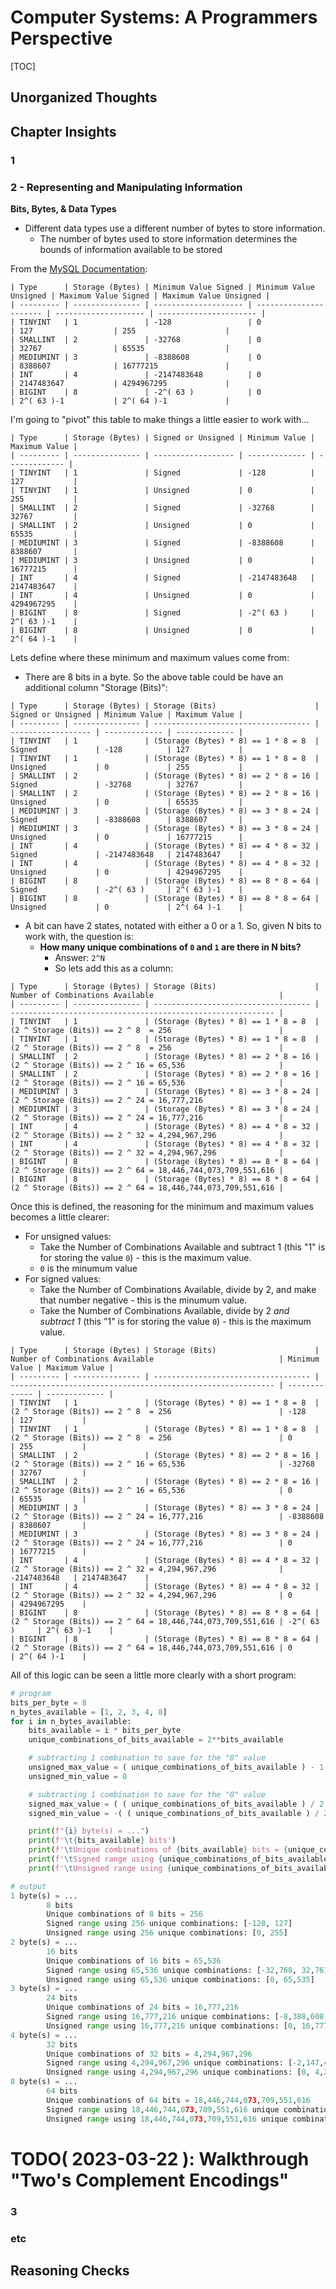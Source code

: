 # Computer Systems: A Programmers Perspective

[TOC]

## Unorganized Thoughts

## Chapter Insights

### 1

### 2 - Representing and Manipulating Information

**Bits, Bytes, & Data Types**

* Different data types use a different number of bytes to store information.
    * The number of bytes used to store information determines the bounds of information available to be stored

From the [MySQL Documentation](https://dev.mysql.com/doc/refman/8.0/en/integer-types.html):

```
| Type      | Storage (Bytes) | Minimum Value Signed | Minimum Value Unsigned | Maximum Value Signed | Maximum Value Unsigned |
| --------- | --------------- | -------------------- | ---------------------- | -------------------- | ---------------------- |
| TINYINT   | 1               | -128                 | 0                      | 127                  | 255                    |
| SMALLINT  | 2               | -32768               | 0                      | 32767                | 65535                  |
| MEDIUMINT | 3               | -8388608             | 0                      | 8388607              | 16777215               |
| INT       | 4               | -2147483648          | 0                      | 2147483647           | 4294967295             |
| BIGINT    | 8               | -2^( 63 )            | 0                      | 2^( 63 )-1           | 2^( 64 )-1             |
```

I'm going to "pivot" this table to make things a little easier to work with...

```
| Type      | Storage (Bytes) | Signed or Unsigned | Minimum Value | Maximum Value |
| --------- | --------------- | ------------------ | ------------- | ------------- |
| TINYINT   | 1               | Signed             | -128          | 127           |
| TINYINT   | 1               | Unsigned           | 0             | 255           |
| SMALLINT  | 2               | Signed             | -32768        | 32767         |
| SMALLINT  | 2               | Unsigned           | 0             | 65535         |
| MEDIUMINT | 3               | Signed             | -8388608      | 8388607       |
| MEDIUMINT | 3               | Unsigned           | 0             | 16777215      |
| INT       | 4               | Signed             | -2147483648   | 2147483647    |
| INT       | 4               | Unsigned           | 0             | 4294967295    |
| BIGINT    | 8               | Signed             | -2^( 63 )     | 2^( 63 )-1    |
| BIGINT    | 8               | Unsigned           | 0             | 2^( 64 )-1    |
```

Lets define where these minimum and maximum values come from:
* There are 8 bits in a byte. So the above table could be have an additional column "Storage (Bits)":

```
| Type      | Storage (Bytes) | Storage (Bits)                      | Signed or Unsigned | Minimum Value | Maximum Value |
| --------- | --------------- | ----------------------------------- | ------------------ | ------------- | ------------- |
| TINYINT   | 1               | (Storage (Bytes) * 8) == 1 * 8 = 8  | Signed             | -128          | 127           |
| TINYINT   | 1               | (Storage (Bytes) * 8) == 1 * 8 = 8  | Unsigned           | 0             | 255           |
| SMALLINT  | 2               | (Storage (Bytes) * 8) == 2 * 8 = 16 | Signed             | -32768        | 32767         |
| SMALLINT  | 2               | (Storage (Bytes) * 8) == 2 * 8 = 16 | Unsigned           | 0             | 65535         |
| MEDIUMINT | 3               | (Storage (Bytes) * 8) == 3 * 8 = 24 | Signed             | -8388608      | 8388607       |
| MEDIUMINT | 3               | (Storage (Bytes) * 8) == 3 * 8 = 24 | Unsigned           | 0             | 16777215      |
| INT       | 4               | (Storage (Bytes) * 8) == 4 * 8 = 32 | Signed             | -2147483648   | 2147483647    |
| INT       | 4               | (Storage (Bytes) * 8) == 4 * 8 = 32 | Unsigned           | 0             | 4294967295    |
| BIGINT    | 8               | (Storage (Bytes) * 8) == 8 * 8 = 64 | Signed             | -2^( 63 )     | 2^( 63 )-1    |
| BIGINT    | 8               | (Storage (Bytes) * 8) == 8 * 8 = 64 | Unsigned           | 0             | 2^( 64 )-1    |
```

* A bit can have 2 states, notated with either a 0 or a 1. So, given N bits to work with, the question is:
    * **How many unique combinations of `0` and `1` are there in N bits?**
        * Answer: `2^N`
        * So lets add this as a column:

```
| Type      | Storage (Bytes) | Storage (Bits)                      | Number of Combinations Available                            |
| --------- | --------------- | ----------------------------------- | ----------------------------------------------------------- |
| TINYINT   | 1               | (Storage (Bytes) * 8) == 1 * 8 = 8  | (2 ^ Storage (Bits)) == 2 ^ 8  = 256                        |
| TINYINT   | 1               | (Storage (Bytes) * 8) == 1 * 8 = 8  | (2 ^ Storage (Bits)) == 2 ^ 8  = 256                        |
| SMALLINT  | 2               | (Storage (Bytes) * 8) == 2 * 8 = 16 | (2 ^ Storage (Bits)) == 2 ^ 16 = 65,536                     |
| SMALLINT  | 2               | (Storage (Bytes) * 8) == 2 * 8 = 16 | (2 ^ Storage (Bits)) == 2 ^ 16 = 65,536                     |
| MEDIUMINT | 3               | (Storage (Bytes) * 8) == 3 * 8 = 24 | (2 ^ Storage (Bits)) == 2 ^ 24 = 16,777,216                 |
| MEDIUMINT | 3               | (Storage (Bytes) * 8) == 3 * 8 = 24 | (2 ^ Storage (Bits)) == 2 ^ 24 = 16,777,216                 |
| INT       | 4               | (Storage (Bytes) * 8) == 4 * 8 = 32 | (2 ^ Storage (Bits)) == 2 ^ 32 = 4,294,967,296              |
| INT       | 4               | (Storage (Bytes) * 8) == 4 * 8 = 32 | (2 ^ Storage (Bits)) == 2 ^ 32 = 4,294,967,296              |
| BIGINT    | 8               | (Storage (Bytes) * 8) == 8 * 8 = 64 | (2 ^ Storage (Bits)) == 2 ^ 64 = 18,446,744,073,709,551,616 |
| BIGINT    | 8               | (Storage (Bytes) * 8) == 8 * 8 = 64 | (2 ^ Storage (Bits)) == 2 ^ 64 = 18,446,744,073,709,551,616 |
```

Once this is defined, the reasoning for the minimum and maximum values becomes a little clearer:
* For unsigned values:
    * Take the Number of Combinations Available and subtract 1 (this "1" is for storing the value `0`) - this is the
      maximum value.
    * `0` is the minumum value
* For signed values:
    * Take the Number of Combinations Available, divide by 2, and make that number negative - this is the minumum value.
    * Take the Number of Combinations Available, divide by 2 *and subtract 1* (this "1" is for storing the value `0`) -
      this is the maximum value.

```
| Type      | Storage (Bytes) | Storage (Bits)                      | Number of Combinations Available                            | Minimum Value | Maximum Value |
| --------- | --------------- | ----------------------------------- | ----------------------------------------------------------- | ------------- | ------------- |
| TINYINT   | 1               | (Storage (Bytes) * 8) == 1 * 8 = 8  | (2 ^ Storage (Bits)) == 2 ^ 8  = 256                        | -128          | 127           |
| TINYINT   | 1               | (Storage (Bytes) * 8) == 1 * 8 = 8  | (2 ^ Storage (Bits)) == 2 ^ 8  = 256                        | 0             | 255           |
| SMALLINT  | 2               | (Storage (Bytes) * 8) == 2 * 8 = 16 | (2 ^ Storage (Bits)) == 2 ^ 16 = 65,536                     | -32768        | 32767         |
| SMALLINT  | 2               | (Storage (Bytes) * 8) == 2 * 8 = 16 | (2 ^ Storage (Bits)) == 2 ^ 16 = 65,536                     | 0             | 65535         |
| MEDIUMINT | 3               | (Storage (Bytes) * 8) == 3 * 8 = 24 | (2 ^ Storage (Bits)) == 2 ^ 24 = 16,777,216                 | -8388608      | 8388607       |
| MEDIUMINT | 3               | (Storage (Bytes) * 8) == 3 * 8 = 24 | (2 ^ Storage (Bits)) == 2 ^ 24 = 16,777,216                 | 0             | 16777215      |
| INT       | 4               | (Storage (Bytes) * 8) == 4 * 8 = 32 | (2 ^ Storage (Bits)) == 2 ^ 32 = 4,294,967,296              | -2147483648   | 2147483647    |
| INT       | 4               | (Storage (Bytes) * 8) == 4 * 8 = 32 | (2 ^ Storage (Bits)) == 2 ^ 32 = 4,294,967,296              | 0             | 4294967295    |
| BIGINT    | 8               | (Storage (Bytes) * 8) == 8 * 8 = 64 | (2 ^ Storage (Bits)) == 2 ^ 64 = 18,446,744,073,709,551,616 | -2^( 63 )     | 2^( 63 )-1    |
| BIGINT    | 8               | (Storage (Bytes) * 8) == 8 * 8 = 64 | (2 ^ Storage (Bits)) == 2 ^ 64 = 18,446,744,073,709,551,616 | 0             | 2^( 64 )-1    |
```

All of this logic can be seen a little more clearly with a short program:

```python
# program
bits_per_byte = 8
n_bytes_available = [1, 2, 3, 4, 8]
for i in n_bytes_available:
    bits_available = i * bits_per_byte
    unique_combinations_of_bits_available = 2**bits_available

    # subtracting 1 combination to save for the "0" value
    unsigned_max_value = ( unique_combinations_of_bits_available ) - 1
    unsigned_min_value = 0

    # subtracting 1 combination to save for the "0" value
    signed_max_value = ( ( unique_combinations_of_bits_available ) / 2 ) - 1
    signed_min_value = -( ( unique_combinations_of_bits_available ) / 2 )

    print(f"{i} byte(s) = ...")
    print(f'\t{bits_available} bits')
    print(f'\tUnique combinations of {bits_available} bits = {unique_combinations_of_bits_available:,}')
    print(f'\tSigned range using {unique_combinations_of_bits_available:,} unique combinations: [{int( signed_min_value ):,}, {int( signed_max_value ):,}]')
    print(f'\tUnsigned range using {unique_combinations_of_bits_available:,} unique combinations: [{unsigned_min_value:,}, {unsigned_max_value:,}]')

# output
1 byte(s) = ...
        8 bits
        Unique combinations of 8 bits = 256
        Signed range using 256 unique combinations: [-128, 127]
        Unsigned range using 256 unique combinations: [0, 255]
2 byte(s) = ...
        16 bits
        Unique combinations of 16 bits = 65,536
        Signed range using 65,536 unique combinations: [-32,768, 32,767]
        Unsigned range using 65,536 unique combinations: [0, 65,535]
3 byte(s) = ...
        24 bits
        Unique combinations of 24 bits = 16,777,216
        Signed range using 16,777,216 unique combinations: [-8,388,608, 8,388,607]
        Unsigned range using 16,777,216 unique combinations: [0, 16,777,215]
4 byte(s) = ...
        32 bits
        Unique combinations of 32 bits = 4,294,967,296
        Signed range using 4,294,967,296 unique combinations: [-2,147,483,648, 2,147,483,647]
        Unsigned range using 4,294,967,296 unique combinations: [0, 4,294,967,295]
8 byte(s) = ...
        64 bits
        Unique combinations of 64 bits = 18,446,744,073,709,551,616
        Signed range using 18,446,744,073,709,551,616 unique combinations: [-9,223,372,036,854,775,808, 9,223,372,036,854,775,808]
        Unsigned range using 18,446,744,073,709,551,616 unique combinations: [0, 18,446,744,073,709,551,615]
```

# TODO( 2023-03-22 ): Walkthrough "Two's Complement Encodings"  

### 3

### etc

## Reasoning Checks

